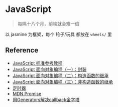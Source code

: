 JavaScript
===

> 每隔十八个月，前端就会难一倍

以 jasmine 为框架，每个 轮子/玩具 都放在 `wheels/` 里


## Reference
- [JavaScript 标准参考教程](http://javascript.ruanyifeng.com/)
- [JavaScript 面向对象编程（一）：封装](http://www.ruanyifeng.com/blog/2010/05/object-oriented_javascript_encapsulation.html)
- [JavaScript 面向对象编程（二）：构造函数的继承](http://www.ruanyifeng.com/blog/2010/05/object-oriented_javascript_inheritance.html)
- [JavaScript 面向对象编程（三）：非构造函数的继承](http://www.ruanyifeng.com/blog/2010/05/object-oriented_javascript_inheritance_continued.html)
- [定时器](http://javascript.ruanyifeng.com/bom/timer.html)
- [MDN Promise](https://developer.mozilla.org/en-US/docs/Web/JavaScript/Reference/Global_Objects/Promise)
- [用Generators解决callback金字塔](http://segmentfault.com/a/1190000002963487)

